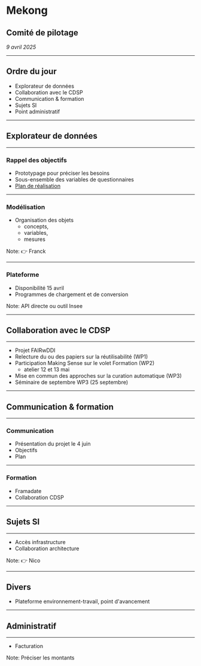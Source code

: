 # Mekong

## Comité de pilotage

*9 avril 2025*

---

## Ordre du jour

- Explorateur de données
- Collaboration avec le CDSP
- Communication & formation
- Sujets SI
- Point administratif

---

## Explorateur de données

----

### Rappel des objectifs

- Prototypage pour préciser les besoins
- Sous-ensemble des variables de questionnaires
- [Plan de réalisation](https://github.com/Making-Sense-Info/Suivi-Constances/blob/main/ms23/pilote-explorateur-metadonnees-2025.md)

----

### Modélisation

- Organisation des objets
  - concepts, 
  - variables,
  - mesures

Note:
👉 Franck

----

### Plateforme

- Disponibilité 15 avril
- Programmes de chargement et de conversion

Note:
API directe ou outil Insee

---

## Collaboration avec le CDSP

----

- Projet FAIRwDDI
- Relecture du ou des papiers sur la réutilisabilité (WP1)
- Participation Making Sense sur le volet Formation (WP2)
  - atelier 12 et 13 mai
- Mise en commun des approches sur la curation automatique (WP3)
- Séminaire de septembre WP3 (25 septembre)

---

## Communication & formation

----

### Communication

- Présentation du projet le 4 juin
- Objectifs
- Plan

----

### Formation

- Framadate
- Collaboration CDSP

---

## Sujets SI

----

- Accès infrastructure
- Collaboration architecture

Note:
👉 Nico

---

## Divers

- Plateforme environnement-travail, point d'avancement

---

## Administratif

----

- Facturation


Note:
Préciser les montants
